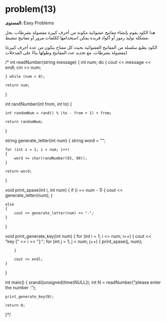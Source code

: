 # problem(13)

**المستوى:** Easy Problems

هذا الكود يقوم بإنشاء مفاتيح عشوائية مكونة من أحرف كبيرة مفصولة بشرطات. يحل مشكلة توليد رموز أو أكواد فريدة يمكن استخدامها ككلمات مرور أو مفاتيح تنشيط.

(الكود يطبع سلسلة من المفاتيح العشوائية بحيث كل مفتاح يتكون من عدة أحرف كبيرة مفصولة بشرطات، مع تحديد عدد المفاتيح وطولها بناءً على المدخلات)

/* int readNumber(string message)
{
	int num;
	do
	{
		cout << message << endl;
		cin >> num;

	} while (num < 0);

	return num;
}

int randNumber(int from, int to)
{

	int randomNum = rand() % (to - from + 1) + from;

	return randomNum;
}

string generate_letter(int num)
{
	string word = "";

	for (int i = 1; i < num; i++)
	{
		word += char(randNumber(65, 90));
	}

	return word;

}

void print_spase(int i, int num)
{
	if (i == num - 1)
	{
		cout << generate_letter(num);
	}

	else
	{
		cout << generate_letter(num) << "-";
	}

}

void print_generate_key(int num)
{
	for (int i = 1; i <= num; i++)
	{
		cout << "key [" << i << "]:";
		for (int j = 1; j < num; j++)
		{
			print_spase(j, num);
		
		}

		cout << endl;
	}
}

int main()
{
	srand((unsigned)time(NULL));
	int N = readNumber("please enter the number :");

	print_generate_key(N);

	return 0;
}*/

```cpp

```